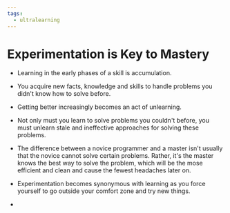 ```yaml
---
tags:
  - ultralearning
---
```

# Experimentation is Key to Mastery
* Learning in the early phases of a skill is accumulation.
* You acquire new facts, knowledge and skills to handle problems you didn't know how to solve before. 
* Getting better increasingly becomes an act of unlearning.
* Not only must you learn to solve problems you couldn't before, you must unlearn stale and ineffective approaches for solving these problems.

* The difference between a novice programmer and a master isn't usually that the novice cannot solve certain problems. Rather, it's the master knows the best way to solve the problem, which will be the mose efficient and clean and cause the fewest headaches later on.
* Experimentation becomes synonymous with learning as you force yourself to go outside your comfort zone and try new things.
* 